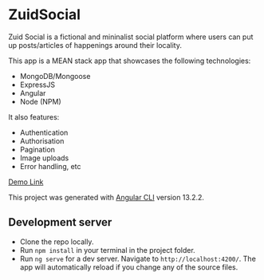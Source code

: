 # ZuidSocial

Zuid Social is a fictional and mininalist social platform where users can put up posts/articles of happenings around their locality.

This app is a MEAN stack app that showcases the following technologies:

* MongoDB/Mongoose
* ExpressJS
* Angular
* Node (NPM)

It also features:
* Authentication
* Authorisation
* Pagination
* Image uploads
* Error handling, etc

[Demo Link]()

This project was generated with [Angular CLI](https://github.com/angular/angular-cli) version 13.2.2.

## Development server
- Clone the repo locally.
- Run `npm install` in your terminal in the project folder.
- Run `ng serve` for a dev server. Navigate to `http://localhost:4200/`. The app will automatically reload if you change any of the source files.
